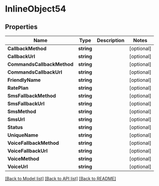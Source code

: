 # InlineObject54

## Properties

Name | Type | Description | Notes
------------ | ------------- | ------------- | -------------
**CallbackMethod** | **string** |  | [optional] 
**CallbackUrl** | **string** |  | [optional] 
**CommandsCallbackMethod** | **string** |  | [optional] 
**CommandsCallbackUrl** | **string** |  | [optional] 
**FriendlyName** | **string** |  | [optional] 
**RatePlan** | **string** |  | [optional] 
**SmsFallbackMethod** | **string** |  | [optional] 
**SmsFallbackUrl** | **string** |  | [optional] 
**SmsMethod** | **string** |  | [optional] 
**SmsUrl** | **string** |  | [optional] 
**Status** | **string** |  | [optional] 
**UniqueName** | **string** |  | [optional] 
**VoiceFallbackMethod** | **string** |  | [optional] 
**VoiceFallbackUrl** | **string** |  | [optional] 
**VoiceMethod** | **string** |  | [optional] 
**VoiceUrl** | **string** |  | [optional] 

[[Back to Model list]](../README.md#documentation-for-models) [[Back to API list]](../README.md#documentation-for-api-endpoints) [[Back to README]](../README.md)


